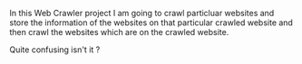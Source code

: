 In this Web Crawler project I am going to crawl particluar websites and store the information of the websites on that particular crawled website and then crawl the websites which are on the crawled website. 

Quite confusing isn't it ?